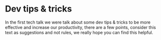 # Dev tips & tricks

In the first tech talk we were talk about some dev tips & tricks to be more effective and increase our productivity, there are a few points, consider this text as suggestions and not rules, we really hope you can find this helpful.

